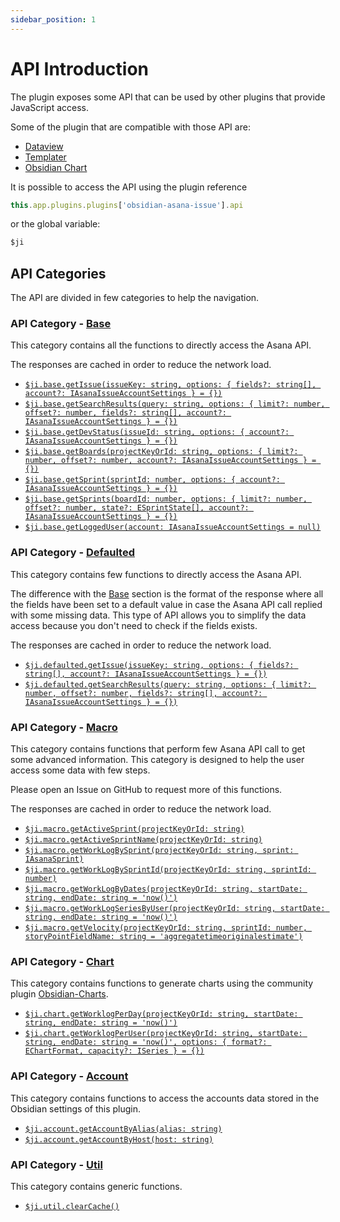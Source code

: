 ```yaml
---
sidebar_position: 1
---
```

# API Introduction

The plugin exposes some API that can be used by other plugins that provide JavaScript access.

Some of the plugin that are compatible with those API are:
- [Dataview](https://github.com/blacksmithgu/obsidian-dataview)
- [Templater](https://github.com/SilentVoid13/Templater)
- [Obsidian Chart](https://github.com/phibr0/obsidian-charts)

It is possible to access the API using the plugin reference
```js
this.app.plugins.plugins['obsidian-asana-issue'].api
```

or the global variable:
```js
$ji
```


## API Categories

The API are divided in few categories to help the navigation.

### API Category - [Base](/docs/api/api-base)
This category contains all the functions to directly access the Asana API.

The responses are cached in order to reduce the network load.

- [`$ji.base.getIssue(issueKey: string, options: { fields?: string[], account?: IAsanaIssueAccountSettings } = {})`](/docs/api/api-base#getIssue)
- [`$ji.base.getSearchResults(query: string, options: { limit?: number, offset?: number, fields?: string[], account?: IAsanaIssueAccountSettings } = {})`](/docs/api/api-base#getSearchResults)
- [`$ji.base.getDevStatus(issueId: string, options: { account?: IAsanaIssueAccountSettings } = {})`](/docs/api/api-base#getDevStatus)
- [`$ji.base.getBoards(projectKeyOrId: string, options: { limit?: number, offset?: number, account?: IAsanaIssueAccountSettings } = {})`](/docs/api/api-base#getBoards)
- [`$ji.base.getSprint(sprintId: number, options: { account?: IAsanaIssueAccountSettings } = {})`](/docs/api/api-base#getSprint)
- [`$ji.base.getSprints(boardId: number, options: { limit?: number, offset?: number, state?: ESprintState[], account?: IAsanaIssueAccountSettings } = {})`](/docs/api/api-base#getSprints)
- [`$ji.base.getLoggedUser(account: IAsanaIssueAccountSettings = null)`](/docs/api/api-base#getLoggedUser)

### API Category - [Defaulted](/docs/api/api-defaulted)
This category contains few functions to directly access the Asana API.

The difference with the [Base](#api-category---base) section is the format of the response where all the fields have been set to a default value in case the Asana API call replied with some missing data. This type of API allows you to simplify the data access because you don't need to check if the fields exists.

The responses are cached in order to reduce the network load.


- [`$ji.defaulted.getIssue(issueKey: string, options: { fields?: string[], account?: IAsanaIssueAccountSettings } = {})`](/docs/api/api-defaulted#getIssue)
- [`$ji.defaulted.getSearchResults(query: string, options: { limit?: number, offset?: number, fields?: string[], account?: IAsanaIssueAccountSettings } = {})`](/docs/api/api-defaulted#getSearchResults)

### API Category - [Macro](/docs/api/api-macro)

This category contains functions that perform few Asana API call to get some advanced information. This category is designed to help the user access some data with few steps.

Please open an Issue on GitHub to request more of this functions.

The responses are cached in order to reduce the network load.

- [`$ji.macro.getActiveSprint(projectKeyOrId: string)`](/docs/api/api-macro#getActiveSprint)
- [`$ji.macro.getActiveSprintName(projectKeyOrId: string)`](/docs/api/api-macro#getActiveSprintName)
- [`$ji.macro.getWorkLogBySprint(projectKeyOrId: string, sprint: IAsanaSprint)`](/docs/api/api-macro#getWorkLogBySprint)
- [`$ji.macro.getWorkLogBySprintId(projectKeyOrId: string, sprintId: number)`](/docs/api/api-macro#getWorkLogBySprintId)
- [`$ji.macro.getWorkLogByDates(projectKeyOrId: string, startDate: string, endDate: string = 'now()')`](/docs/api/api-macro#getWorkLogByDates)
- [`$ji.macro.getWorkLogSeriesByUser(projectKeyOrId: string, startDate: string, endDate: string = 'now()')`](/docs/api/api-macro#getWorkLogSeriesByUser)
- [`$ji.macro.getVelocity(projectKeyOrId: string, sprintId: number, storyPointFieldName: string = 'aggregatetimeoriginalestimate')`](/docs/api/api-macro#getVelocity)

### API Category - [Chart](/docs/api/api-chart)

This category contains functions to generate charts using the community plugin [Obsidian-Charts](https://github.com/phibr0/obsidian-charts).

- [`$ji.chart.getWorklogPerDay(projectKeyOrId: string, startDate: string, endDate: string = 'now()')`](/docs/api/api-chart#getWorklogPerDay)
- [`$ji.chart.getWorklogPerUser(projectKeyOrId: string, startDate: string, endDate: string = 'now()', options: { format?: EChartFormat, capacity?: ISeries } = {})`](/docs/api/api-chart#getWorklogPerUser)

### API Category - [Account](/docs/api/api-account)

This category contains functions to access the accounts data stored in the Obsidian settings of this plugin.

- [`$ji.account.getAccountByAlias(alias: string)`](/docs/api/api-account#getAccountByAlias)
- [`$ji.account.getAccountByHost(host: string)`](/docs/api/api-account#getAccountByHost)

### API Category - [Util](/docs/api/api-util)

This category contains generic functions.

- [`$ji.util.clearCache()`](/docs/api/api-util#clearCache)
